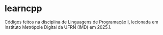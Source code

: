# learncpp
Códigos feitos na disciplina de Linguagens de Programação I, lecionada em Instituto Metrópole Digital da UFRN (IMD) em 2025.1. 
